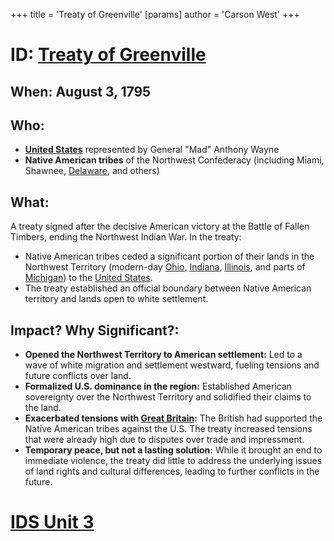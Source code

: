+++
 title = 'Treaty of Greenville'
[params]
	author = 'Carson West'
+++
# ID: [Treaty of Greenville](./../treaty-of-greenville/) 

## When: August 3, 1795

## Who: 
* **[United States](./../united-states/)** represented by General "Mad" Anthony Wayne
* **Native American tribes** of the Northwest Confederacy (including Miami, Shawnee, [Delaware](./../delaware/), and others)

## What:
A treaty signed after the decisive American victory at the Battle of Fallen Timbers, ending the Northwest Indian War. In the treaty:
*  Native American tribes ceded a significant portion of their lands in the Northwest Territory (modern-day [Ohio](./../ohio/), [Indiana](./../indiana/), [Illinois](./../illinois/), and parts of [Michigan](./../michigan/)) to the [United States](./../united-states/). 
* The treaty established an official boundary between Native American territory and lands open to white settlement.

## Impact? Why Significant?: 
* **Opened the Northwest Territory to American settlement:**  Led to a wave of white migration and settlement westward, fueling tensions and future conflicts over land.
* **Formalized U.S. dominance in the region:** Established American sovereignty over the Northwest Territory and solidified their claims to the land.
* **Exacerbated tensions with [Great Britain](./../great-britain/):**  The British had supported the Native American tribes against the U.S. The treaty increased tensions that were already high due to disputes over trade and impressment.
* **Temporary peace, but not a lasting solution:** While it brought an end to immediate violence, the treaty did little to address the underlying issues of land rights and cultural differences, leading to further conflicts in the future. 

# [IDS Unit 3](./../ids-unit-3/)